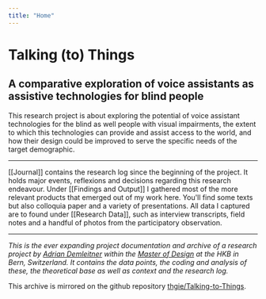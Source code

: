 ```yaml
---
title: "Home"
---
```


# Talking (to) Things
## A comparative exploration of voice assistants as assistive technologies for blind people

This research project is about exploring the potential of voice assistant technologies for the blind as well people with visual impairments, the extent to which this technologies can provide and assist access to the world, and how their design could be improved to serve the specific needs of the target demographic.

---

[[Journal]] contains the research log since the beginning of the project. It holds major events, reflexions and decisions regarding this research endeavour. Under [[Findings and Output]] I gathered most of the more relevant products that emerged out of my work here. You'll find some texts but also colloquia paper and a variety of presentations. All data I captured are to found under [[Research Data]], such as interview transcripts, field notes and a handful of photos from the participatory observation.

---

*This is the ever expanding project documentation and archive of a research project by [Adrian Demleitner](https://thgie.ch) within the [Master of Design](https://www.hkb-ma-design.ch/en/home-118.html) at the HKB in Bern, Switzerland. It contains the data points, the coding and analysis of these, the theoretical base as well as context and the research log.*

This archive is mirrored on the github repository [thgie/Talking-to-Things](https://github.com/thgie/Talking-to-Things).